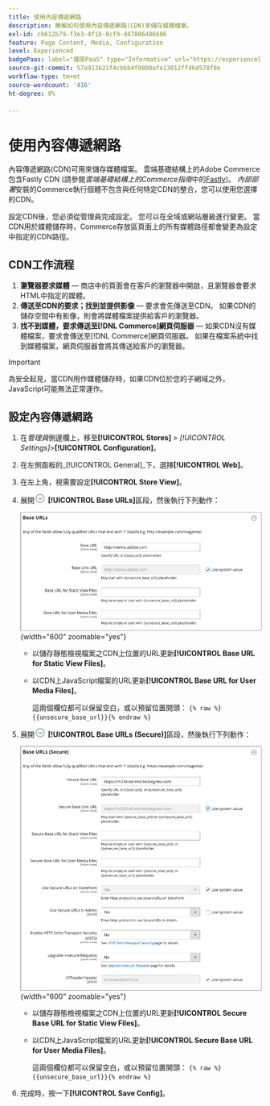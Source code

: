 ```yaml
---
title: 使用內容傳遞網路
description: 瞭解如何使用內容傳遞網路(CDN)來儲存媒體檔案。
exl-id: cb612b79-f3e3-4f1b-8cf9-d47886486686
feature: Page Content, Media, Configuration
level: Experienced
badgePaas: label="僅限PaaS" type="Informative" url="https://experienceleague.adobe.com/en/docs/commerce/user-guides/product-solutions" tooltip="僅適用於雲端專案(Adobe管理的PaaS基礎結構)和內部部署專案的Adobe Commerce 。"
source-git-commit: 57a913b21f4cbbb4f0800afe13012ff46d578f8e
workflow-type: tm+mt
source-wordcount: '416'
ht-degree: 0%

---
```


# 使用內容傳遞網路

內容傳遞網路(CDN)可用來儲存媒體檔案。 雲端基礎結構上的Adobe Commerce包含Fastly CDN (請參閱&#x200B;_雲端基礎結構上的Commerce指南_&#x200B;中的[Fastly](https://experienceleague.adobe.com/docs/commerce-cloud-service/user-guide/cdn/fastly.html))。 _內部部署_&#x200B;安裝的Commerce執行個體不包含與任何特定CDN的整合，您可以使用您選擇的CDN。

設定CDN後，您必須從管理員完成設定。 您可以在全域或網站層級進行變更。 當CDN用於媒體儲存時，Commerce存放區頁面上的所有媒體路徑都會變更為設定中指定的CDN路徑。

## CDN工作流程

1. **瀏覽器要求媒體** — 商店中的頁面會在客戶的瀏覽器中開啟，且瀏覽器會要求HTML中指定的媒體。
1. **傳送至CDN的要求；找到並提供影像** — 要求會先傳送至CDN。 如果CDN的儲存空間中有影像，則會將媒體檔案提供給客戶的瀏覽器。
1. **找不到媒體，要求傳送至[!DNL Commerce]網頁伺服器** — 如果CDN沒有媒體檔案，要求會傳送至[!DNL Commerce]網頁伺服器。 如果在檔案系統中找到媒體檔案，網頁伺服器會將其傳送給客戶的瀏覽器。

>[!IMPORTANT]
>
>為安全起見，當CDN用作媒體儲存時，如果CDN位於您的子網域之外，JavaScript可能無法正常運作。

## 設定內容傳遞網路

1. 在&#x200B;_管理員_&#x200B;側邊欄上，移至&#x200B;**[!UICONTROL Stores]** > _[!UICONTROL Settings]_>**[!UICONTROL Configuration]**。

1. 在左側面板的&#x200B;_[!UICONTROL General]_下，選擇&#x200B;**[!UICONTROL Web]**。

1. 在左上角，視需要設定&#x200B;**[!UICONTROL Store View]**。

1. 展開![展開選取器](../assets/icon-display-expand.png) **[!UICONTROL Base URLs]**&#x200B;區段，然後執行下列動作：

   ![一般設定 — 網頁基底URL](./assets/web-base-urls.png){width="600" zoomable="yes"}

   - 以儲存靜態檢視檔案之CDN上位置的URL更新&#x200B;**[!UICONTROL Base URL for Static View Files]**。

   - 以CDN上JavaScript檔案的URL更新&#x200B;**[!UICONTROL Base URL for User Media Files]**。

     這兩個欄位都可以保留空白，或以預留位置開頭： `{% raw %}{{unsecure_base_url}}{% endraw %}`

1. 展開![展開選取器](../assets/icon-display-expand.png) **[!UICONTROL Base URLs (Secure)]**&#x200B;區段，然後執行下列動作：

   ![一般設定 — Web基底URL （安全）](./assets/web-base-urls-secure.png){width="600" zoomable="yes"}

   - 以儲存靜態檢視檔案之CDN上位置的URL更新&#x200B;**[!UICONTROL Secure Base URL for Static View Files]**。

   - 以CDN上JavaScript檔案的URL更新&#x200B;**[!UICONTROL Secure Base URL for User Media Files]**。

     這兩個欄位都可以保留空白，或以預留位置開頭： `{% raw %}{{unsecure_base_url}}{% endraw %}`

1. 完成時，按一下&#x200B;**[!UICONTROL Save Config]**。

